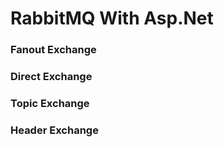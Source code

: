 # RabbitMQ With Asp.Net

### Fanout Exchange

<p> <p/>


### Direct Exchange

### Topic Exchange

### Header Exchange
